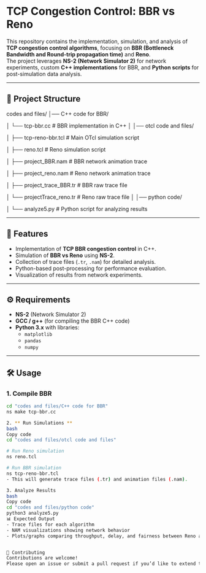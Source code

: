 # TCP Congestion Control: BBR vs Reno

This repository contains the implementation, simulation, and analysis of **TCP congestion control algorithms**, focusing on **BBR (Bottleneck Bandwidth and Round-trip propagation time)** and **Reno**.  
The project leverages **NS-2 (Network Simulator 2)** for network experiments, custom **C++ implementations** for BBR, and **Python scripts** for post-simulation data analysis.

---

## 📂 Project Structure
codes and files/
│── C++ code for BBR/

│   └── tcp-bbr.cc # BBR implementation in C++
│
│── otcl code and files/

│   ├── tcp-reno-bbr.tcl # Main OTcl simulation script

│   ├── reno.tcl # Reno simulation script

│   ├── project_BBR.nam # BBR network animation trace

│   ├── project_reno.nam # Reno network animation trace

│   ├── project_trace_BBR.tr # BBR raw trace file

│   └── projectTrace_reno.tr # Reno raw trace file
│
│── python code/

│   └── analyze5.py # Python script for analyzing results

---

## 🚀 Features
- Implementation of **TCP BBR congestion control** in C++.
- Simulation of **BBR vs Reno** using **NS-2**.
- Collection of trace files (`.tr`, `.nam`) for detailed analysis.
- Python-based post-processing for performance evaluation.
- Visualization of results from network experiments.

---

## ⚙️ Requirements
- **NS-2** (Network Simulator 2)
- **GCC / g++** (for compiling the BBR C++ code)
- **Python 3.x** with libraries:
  - `matplotlib`
  - `pandas`
  - `numpy`

---

## 🛠️ Usage

### 1. Compile BBR
```bash
cd "codes and files/C++ code for BBR"
ns make tcp-bbr.cc

2. ** Run Simulations **
bash
Copy code
cd "codes and files/otcl code and files"

# Run Reno simulation
ns reno.tcl

# Run BBR simulation
ns tcp-reno-bbr.tcl
- This will generate trace files (.tr) and animation files (.nam).

3. Analyze Results
bash
Copy code
cd "codes and files/python code"
python3 analyze5.py
📊 Expected Output
- Trace files for each algorithm
- NAM visualizations showing network behavior
- Plots/graphs comparing throughput, delay, and fairness between Reno and BBR


🤝 Contributing
Contributions are welcome!
Please open an issue or submit a pull request if you’d like to extend the analysis or add new congestion control algorithms.
